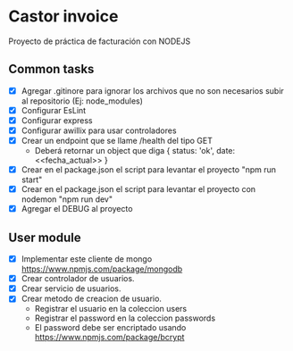 # Castor invoice
Proyecto de práctica de facturación con NODEJS 

## Common tasks

- [X] Agregar .gitinore para ignorar los archivos que no son necesarios subir al repositorio (Ej: node_modules)
- [X] Configurar EsLint
- [X] Configurar express
- [X] Configurar awillix para usar controladores
- [X] Crear un endpoint que se llame /health del tipo GET
  * Deberá retornar un object que diga { status: 'ok', date: <<fecha_actual>> }
- [X] Crear en el package.json el script para levantar el proyecto "npm run start"
- [X] Crear en el package.json el script para levantar el proyecto con nodemon "npm run dev"
- [X] Agregar el DEBUG al proyecto

## User module
- [X] Implementar este cliente de mongo https://www.npmjs.com/package/mongodb
- [X] Crear controlador de usuarios.
- [X] Crear servicio de usuarios.
- [X] Crear metodo de creacion de usuario.
  * Registrar el usuario en la coleccion users
  * Registrar el password en la coleccion passwords
  * El password debe ser encriptado usando https://www.npmjs.com/package/bcrypt
